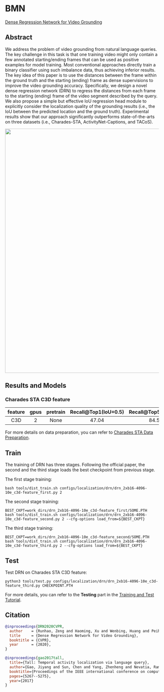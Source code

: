 # BMN

[Dense Regression Network for Video Grounding](https://openaccess.thecvf.com/content_CVPR_2020/papers/Zeng_Dense_Regression_Network_for_Video_Grounding_CVPR_2020_paper.pdf)

<!-- [ALGORITHM] -->

## Abstract

<!-- [ABSTRACT] -->

We address the problem of video grounding from natural language queries. The key challenge in this task is that one training video might only contain a few annotated starting/ending frames that can be used as positive examples for model training. Most conventional approaches directly train a binary classifier using such imbalance data, thus achieving inferior results. The key idea of this paper is to use the distances between the frame within the ground truth and the starting (ending) frame as dense supervisions to improve the video grounding accuracy. Specifically, we design a novel dense regression network (DRN) to regress the distances from each frame to the starting (ending) frame of the video segment described by the query. We also propose a simple but effective IoU regression head module to explicitly consider the localization quality of the grounding results (i.e., the IoU between the predicted location and the ground truth). Experimental results show that our approach significantly outperforms state-of-the-arts on three datasets (i.e., Charades-STA, ActivityNet-Captions, and TACoS).

<!-- [IMAGE] -->

<div align=center>
<img src="https://user-images.githubusercontent.com/34324155/143016479-2ca7e8b6-a17b-4a4c-b4c9-ae731935cd91.png" width="800"/>
</div>

## Results and Models

### Charades STA C3D feature

| feature | gpus | pretrain | Recall@Top1(IoU=0.5) | Recall@Top5(IoU=0.5) |                      config                      |                      ckpt                       |                      log                       |
| :-----: | :--: | :------: | :------------------: | :------------------: | :----------------------------------------------: | :---------------------------------------------: | :--------------------------------------------: |
|   C3D   |  2   |   None   |        47.04         |        84.57         | [config](configs/localization/drn/drn_2xb16-4096-10e_c3d-feature_third.py) | [ckpt](https://download.openmmlab.com/mmaction/v1.0/localization/drn/drn_2xb16-4096-10e_c3d-feature_20230809-ec0429a6.pth) | [log](https://download.openmmlab.com/mmaction/v1.0/drn_2xb16-4096-10e_c3d-feature.log) |

For more details on data preparation, you can refer to [Charades STA  Data Preparation](/tools/data/charades-sta/README.md).

## Train

The training of DRN has three stages. Following the official paper, the second and the third stage loads the best checkpoint from previous stage.

The first stage training:

```shell
bash tools/dist_train.sh configs/localization/drn/drn_2xb16-4096-10e_c3d-feature_first.py 2
```

The second stage training:

```shell
BEST_CKPT=work_dirs/drn_2xb16-4096-10e_c3d-feature_first/SOME.PTH
bash tools/dist_train.sh configs/localization/drn/drn_2xb16-4096-10e_c3d-feature_second.py 2 --cfg-options load_from=${BEST_CKPT}
```

The third stage training:

```shell
BEST_CKPT=work_dirs/drn_2xb16-4096-10e_c3d-feature_second/SOME.PTH
bash tools/dist_train.sh configs/localization/drn/drn_2xb16-4096-10e_c3d-feature_third.py 2 --cfg-options load_from=${BEST_CKPT}
```

## Test

Test DRN on Charades STA C3D feature:

```shell
python3 tools/test.py configs/localization/drn/drn_2xb16-4096-10e_c3d-feature_third.py CHECKPOINT.PTH
```

For more details, you can refer to the **Testing** part in the [Training and Test Tutorial](/docs/en/user_guides/train_test.md).

## Citation

```BibTeX
@inproceedings{DRN2020CVPR,
  author    = {Runhao, Zeng and Haoming, Xu and Wenbing, Huang and Peihao, Chen and Mingkui, Tan and Chuang Gan},
  title     = {Dense Regression Network for Video Grounding},
  booktitle = {CVPR},
  year      = {2020},
}
```

<!-- [DATASET] -->

```BibTeX
@inproceedings{gao2017tall,
  title={Tall: Temporal activity localization via language query},
  author={Gao, Jiyang and Sun, Chen and Yang, Zhenheng and Nevatia, Ram},
  booktitle={Proceedings of the IEEE international conference on computer vision},
  pages={5267--5275},
  year={2017}
}
```

